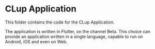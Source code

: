 # CLup Application

This folder contains the code for the CLup Application.

The application is written in Flutter, on the channel Beta.
This choice can provide an application written in a single language, capable to run on Android, iOS and even on Web.
